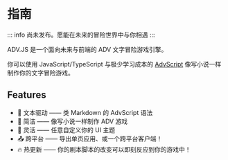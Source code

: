 # 指南

::: info
尚未发布。愿能在未来的冒险世界中与你相遇
:::

ADV.JS 是一个面向未来与前端的 ADV 文字冒险游戏引擎。

你可以使用 JavaScript/TypeScript 与极少学习成本的 [AdvScript](/guide/advscript/) 像写小说一样制作你的文字冒险游戏。

## Features

- 📝 文本驱动 —— 类 Markdown 的 AdvScript 语法
- 🌈 简洁 —— 像写小说一样制作 ADV 游戏
- 🎨 灵活 —— 任意自定义你的 UI 主题
- 📤 跨平台 —— 导出单页应用、或一个跨平台客户端！
- 🔥 热更新 —— 你的剧本脚本的改变可以即刻反应到你的游戏中！
